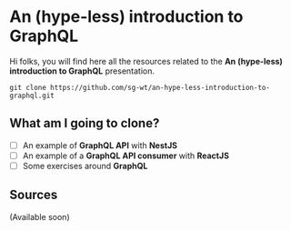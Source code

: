# An (hype-less) introduction to GraphQL

Hi folks, you will find here all the resources related to the **An (hype-less) introduction to GraphQL** presentation.

```
git clone https://github.com/sg-wt/an-hype-less-introduction-to-graphql.git
```

## What am I going to clone?

- [ ] An example of **GraphQL API** with **NestJS**
- [ ] An example of a **GraphQL API consumer** with **ReactJS**
- [ ] Some exercises around **GraphQL**
   
## Sources

(Available soon)